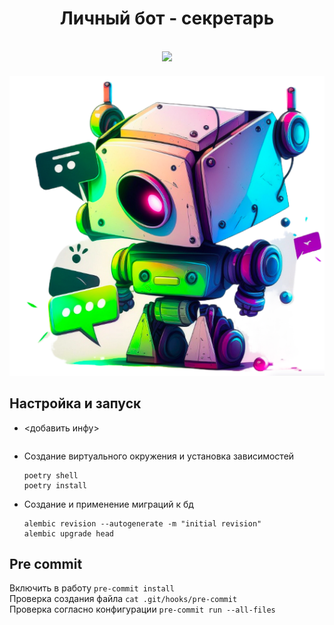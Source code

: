 <h1 align="center">Личный бот - секретарь</h1>
<br>
<div id="header" align="center">
<img src='https://media.giphy.com/media/wlR4kWTnwEyY8RwHKM/giphy.gif' width="100"/>
</div>

<div id="header" align="center">
<h5 align="center"><img src="https://github.com/A-V-tor/Bot-secretar/blob/main/assets/bot.png"></h5>
</div>


## Настройка и запуск
- <добавить инфу>

  ```
- Создание виртуального окружения и установка зависимостей
  ```
  poetry shell
  poetry install
  ```

- Создание и применение миграций к бд
  ```
  alembic revision --autogenerate -m "initial revision"
  alembic upgrade head
  ```

## Pre commit
Включить в работу `pre-commit install` </br>
Проверка создания файла `cat .git/hooks/pre-commit` </br>
Проверка согласно конфигурации `pre-commit run --all-files` </br>
